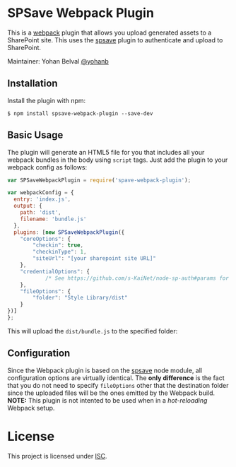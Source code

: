 SPSave Webpack Plugin
===================

This is a [webpack](http://webpack.github.io/) plugin that allows you upload generated assets to a SharePoint site. 
This uses the [spsave](https://www.npmjs.com/package/spsave) plugin to authenticate and upload to SharePoint.

Maintainer: Yohan Belval [@yohanb](https://github.com/yohanb)

Installation
------------
Install the plugin with npm:
```shell
$ npm install spsave-webpack-plugin --save-dev
```
 
Basic Usage
-----------

The plugin will generate an HTML5 file for you that includes all your webpack
bundles in the body using `script` tags. Just add the plugin to your webpack
config as follows:

```javascript
var SPSaveWebpackPlugin = require('spave-webpack-plugin');

var webpackConfig = {
  entry: 'index.js',
  output: {
    path: 'dist',
    filename: 'bundle.js'
  },
  plugins: [new SPSaveWebpackPlugin({
    "coreOptions": {
        "checkin": true,
        "checkinType": 1,
        "siteUrl": "[your sharepoint site URL]"
    },
    "credentialOptions": {
            /* See https://github.com/s-KaiNet/node-sp-auth#params for authentication options */
    },
    "fileOptions": {
        "folder": "Style Library/dist"
    }
})]
};
```

This will upload the `dist/bundle.js` to the specified folder:


Configuration
-------------
Since the Webpack plugin is based on the [spsave](https://www.npmjs.com/package/spsave) node module, all configuration options are 
virtually identical. The **only difference** is the fact that you do not need to specify `fileOptions` other that the destination
folder since the uploaded files will be the ones emitted by the Webpack build.
**NOTE:** This plugin is not intented to be used when in a _hot-reloading_ Webpack setup.

# License

This project is licensed under [ISC](https://opensource.org/licenses/ISC).